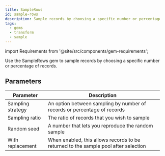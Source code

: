 ```yaml
---
title: SampleRows
id: sample-rows
description: Sample records by choosing a specific number or percentage of records
tags:
  - gems
  - transform
  - sample
---
```


import Requirements from '@site/src/components/gem-requirements';

<Requirements
  python_package_name="ProphecySparkBasicsPython"
  python_package_version="0.2.25+"
  scala_package_name="ProphecySparkBasicsScala"
  scala_package_version="0.0.1+"
  scala_lib=""
  python_lib=""
  uc_single=""
  uc_shared="14.3+"
  livy="3.0.1"
/>

Use the SampleRows gem to sample records by choosing a specific number or percentage of records.

## Parameters

| Parameter         | Description                                                                         |
| ----------------- | ----------------------------------------------------------------------------------- |
| Sampling strategy | An option between sampling by number of records or percentage of records            |
| Sampling ratio    | The ratio of records that you wish to sample                                        |
| Random seed       | A number that lets you reproduce the random sample                                  |
| With replacement  | When enabled, this allows records to be returned to the sample pool after selection |
